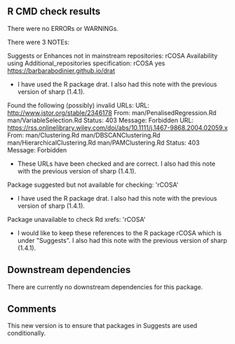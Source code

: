 ## R CMD check results

There were no ERRORs or WARNINGs.

There were 3 NOTEs:

Suggests or Enhances not in mainstream repositories:
  rCOSA
Availability using Additional_repositories specification:
  rCOSA   yes   https://barbarabodinier.github.io/drat

* I have used the R package drat. I also had this note with the previous version of sharp (1.4.1).

Found the following (possibly) invalid URLs:
  URL: http://www.jstor.org/stable/2346178
    From: man/PenalisedRegression.Rd
          man/VariableSelection.Rd
    Status: 403
    Message: Forbidden
  URL: https://rss.onlinelibrary.wiley.com/doi/abs/10.1111/j.1467-9868.2004.02059.x
    From: man/Clustering.Rd
          man/DBSCANClustering.Rd
          man/HierarchicalClustering.Rd
          man/PAMClustering.Rd
    Status: 403
    Message: Forbidden

* These URLs have been checked and are correct. I also had this note with the previous version of sharp (1.4.1). 

Package suggested but not available for checking: 'rCOSA'

* I have used the R package drat. I also had this note with the previous version of sharp (1.4.1).

Package unavailable to check Rd xrefs: 'rCOSA'

* I would like to keep these references to the R package rCOSA which is under "Suggests". I also had this note with the 
previous version of sharp (1.4.1).


## Downstream dependencies

There are currently no downstream dependencies for this package.

## Comments

This new version is to ensure that packages in Suggests are used conditionally.
